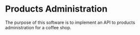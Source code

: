 # Products Administration

The purpose of this software is to implement an API to products administration for a coffee shop.
